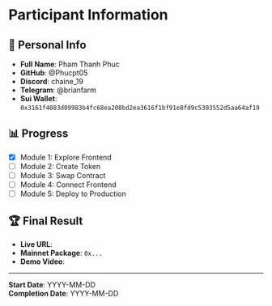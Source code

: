 # Participant Information

## 👤 Personal Info

- **Full Name**: Pham Thanh Phuc
- **GitHub**: @Phucpt05
- **Discord**: chaine_19
- **Telegram**: @brianfarm
- **Sui Wallet**: `0x3161f4083d09983b4fc68ea208bd2ea3616f1bf91e8fd9c5303552d5aa64af19`


## 📊 Progress

- [X] Module 1: Explore Frontend
- [ ] Module 2: Create Token
- [ ] Module 3: Swap Contract
- [ ] Module 4: Connect Frontend
- [ ] Module 5: Deploy to Production

## 🏆 Final Result

- **Live URL**: 
- **Mainnet Package**: `0x...`
- **Demo Video**: 

---

**Start Date**: YYYY-MM-DD  
**Completion Date**: YYYY-MM-DD
